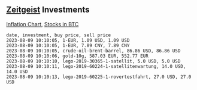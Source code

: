 ## [Zeitgeist](index.html) Investments

[Inflation Chart](https://inflationchart.com),
[Stocks in BTC](https://stonksinbtc.xyz/)

```
date, investment, buy price, sell price
2023-08-09 10:10:05, 1-EUR, 1.09 USD, 1.09 USD
2023-08-09 10:10:05, 1-EUR, 7.89 CNY, 7.89 CNY
2023-08-09 10:10:05, crude-oil-brent-barrel, 86.86 USD, 86.86 USD
2023-08-09 10:10:06, gold-10g, 587.03 EUR, 552.77 EUR
2023-08-09 10:10:10, lego-2019-30365-1-satellit, 5.0 USD, 5.0 USD
2023-08-09 10:10:11, lego-2019-60224-1-satellitenwartung, 14.0 USD, 14.0 USD
2023-08-09 10:10:13, lego-2019-60225-1-rovertestfahrt, 27.0 USD, 27.0 USD
```
